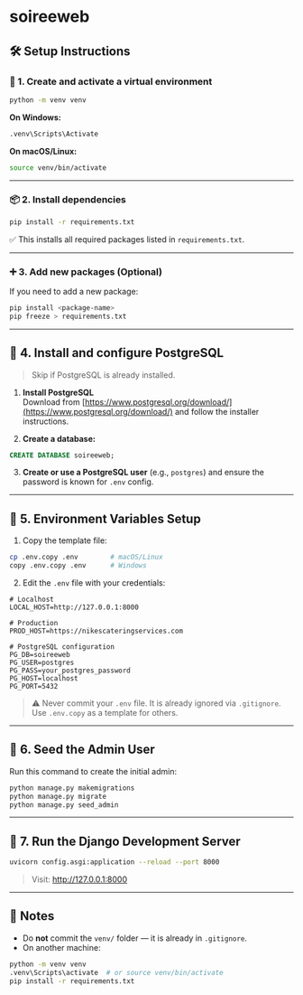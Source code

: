 # soireeweb

## 🛠️ Setup Instructions

### 🔧 1. Create and activate a virtual environment

```bash
python -m venv venv
```

**On Windows:**
```bash
.venv\Scripts\Activate
```

**On macOS/Linux:**
```bash
source venv/bin/activate
```

---

### 📦 2. Install dependencies

```bash
pip install -r requirements.txt
```

✅ This installs all required packages listed in `requirements.txt`.

---

### ➕ 3. Add new packages (Optional)

If you need to add a new package:
```bash
pip install <package-name>
pip freeze > requirements.txt
```

---

## 🐘 4. Install and configure PostgreSQL

> Skip if PostgreSQL is already installed.

1. **Install PostgreSQL**  
   Download from [https://www.postgresql.org/download/](https://www.postgresql.org/download/) and follow the installer instructions.

2. **Create a database:**

```sql
CREATE DATABASE soireeweb;
```

3. **Create or use a PostgreSQL user** (e.g., `postgres`) and ensure the password is known for `.env` config.

---

## 🔐 5. Environment Variables Setup

1. Copy the template file:

```bash
cp .env.copy .env        # macOS/Linux
copy .env.copy .env      # Windows
```

2. Edit the `.env` file with your credentials:

```env
# Localhost
LOCAL_HOST=http://127.0.0.1:8000

# Production
PROD_HOST=https://nikescateringservices.com

# PostgreSQL configuration
PG_DB=soireeweb
PG_USER=postgres
PG_PASS=your_postgres_password
PG_HOST=localhost
PG_PORT=5432
```

> ⚠️ Never commit your `.env` file. It is already ignored via `.gitignore`. Use `.env.copy` as a template for others.

---

## 🧩 6. Seed the Admin User

Run this command to create the initial admin:

```bash
python manage.py makemigrations
python manage.py migrate
python manage.py seed_admin
```

---

## 🚀 7. Run the Django Development Server

```bash
uvicorn config.asgi:application --reload --port 8000
```

> Visit: http://127.0.0.1:8000

---

## 📝 Notes

- Do **not** commit the `venv/` folder — it is already in `.gitignore`.
- On another machine:
```bash
python -m venv venv
.venv\Scripts\activate  # or source venv/bin/activate
pip install -r requirements.txt
```

